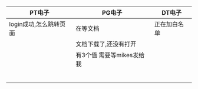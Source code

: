 | PT电子                 | PG电子                    | DT电子       |
| ---------------------- | ------------------------- | ------------ |
| login成功,怎么跳转页面 | 在等文档                  | 正在加白名单 |
|                        | 文档下载了,还没有打开     |              |
|                        | 有3个值 需要等mikes发给我 |              |
|                        |                           |              |
|                        |                           |              |
|                        |                           |              |
|                        |                           |              |
|                        |                           |              |
|                        |                           |              |

